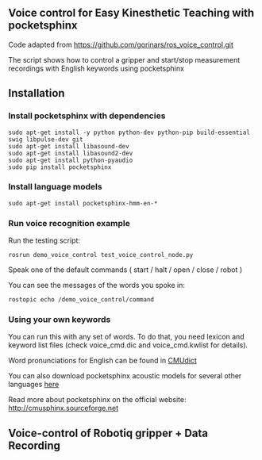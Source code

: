 ## Voice control for Easy Kinesthetic Teaching with pocketsphinx

Code adapted from https://github.com/gorinars/ros_voice_control.git

The script shows how to control a gripper and start/stop measurement recordings with English keywords using pocketsphinx

## Installation

### Install pocketsphinx with dependencies
```
sudo apt-get install -y python python-dev python-pip build-essential swig libpulse-dev git
sudo apt-get install libasound-dev
sudo apt-get install libasound2-dev
sudo apt-get install python-pyaudio
sudo pip install pocketsphinx
```

### Install language models
```
sudo apt-get install pocketsphinx-hmm-en-*
```

### Run voice recognition example 

Run the testing script:

```
rosrun demo_voice_control test_voice_control_node.py
```

Speak one of the default commands ( start / halt / open / close / robot )

You can see the messages of the words you spoke in:
```
rostopic echo /demo_voice_control/command

```
### Using your own keywords

You can run this with any set of words. To do that, you need lexicon and keyword list files
(check voice_cmd.dic and voice_cmd.kwlist for details). 

Word pronunciations for English can be found in 
[CMUdict](https://sourceforge.net/projects/cmusphinx/files/G2P%20Models/phonetisaurus-cmudict-split.tar.gz)

You can also download pocketsphinx acoustic models for several other languages [here](https://sourceforge.net/projects/cmusphinx/files/)

Read more about pocketsphinx on the official website: http://cmusphinx.sourceforge.net


## Voice-control of Robotiq gripper + Data Recording



